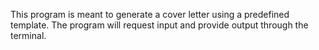 This program is meant to generate a cover letter using a predefined template.
The program will request input and provide output through the terminal.
